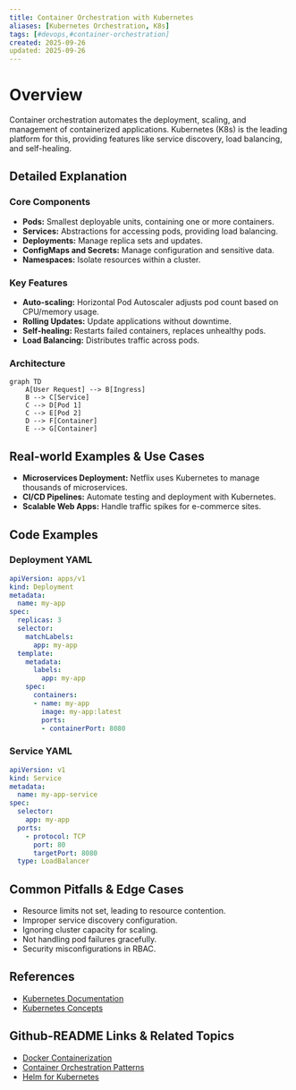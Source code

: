 ```yaml
---
title: Container Orchestration with Kubernetes
aliases: [Kubernetes Orchestration, K8s]
tags: [#devops,#container-orchestration]
created: 2025-09-26
updated: 2025-09-26
---
```


# Overview

Container orchestration automates the deployment, scaling, and management of containerized applications. Kubernetes (K8s) is the leading platform for this, providing features like service discovery, load balancing, and self-healing.

## Detailed Explanation

### Core Components

- **Pods:** Smallest deployable units, containing one or more containers.
- **Services:** Abstractions for accessing pods, providing load balancing.
- **Deployments:** Manage replica sets and updates.
- **ConfigMaps and Secrets:** Manage configuration and sensitive data.
- **Namespaces:** Isolate resources within a cluster.

### Key Features

- **Auto-scaling:** Horizontal Pod Autoscaler adjusts pod count based on CPU/memory usage.
- **Rolling Updates:** Update applications without downtime.
- **Self-healing:** Restarts failed containers, replaces unhealthy pods.
- **Load Balancing:** Distributes traffic across pods.

### Architecture

```mermaid
graph TD
    A[User Request] --> B[Ingress]
    B --> C[Service]
    C --> D[Pod 1]
    C --> E[Pod 2]
    D --> F[Container]
    E --> G[Container]
```

## Real-world Examples & Use Cases

- **Microservices Deployment:** Netflix uses Kubernetes to manage thousands of microservices.
- **CI/CD Pipelines:** Automate testing and deployment with Kubernetes.
- **Scalable Web Apps:** Handle traffic spikes for e-commerce sites.

## Code Examples

### Deployment YAML

```yaml
apiVersion: apps/v1
kind: Deployment
metadata:
  name: my-app
spec:
  replicas: 3
  selector:
    matchLabels:
      app: my-app
  template:
    metadata:
      labels:
        app: my-app
    spec:
      containers:
      - name: my-app
        image: my-app:latest
        ports:
        - containerPort: 8080
```

### Service YAML

```yaml
apiVersion: v1
kind: Service
metadata:
  name: my-app-service
spec:
  selector:
    app: my-app
  ports:
    - protocol: TCP
      port: 80
      targetPort: 8080
  type: LoadBalancer
```

## Common Pitfalls & Edge Cases

- Resource limits not set, leading to resource contention.
- Improper service discovery configuration.
- Ignoring cluster capacity for scaling.
- Not handling pod failures gracefully.
- Security misconfigurations in RBAC.

## References

- [Kubernetes Documentation](https://kubernetes.io/docs/)
- [Kubernetes Concepts](https://kubernetes.io/docs/concepts/)

## Github-README Links & Related Topics

- [Docker Containerization](./docker-containerization/)
- [Container Orchestration Patterns](./container-orchestration-patterns/)
- [Helm for Kubernetes](./helm-for-kubernetes/)